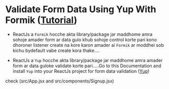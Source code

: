 # Validate Form Data Using Yup With Formik ([Tutorial](https://www.youtube.com/watch?v=vp7BByHPCl4&list=PLgH5QX0i9K3rGtitufynBKMy5gAFpa1y8&index=38))


* ReactJs a ```Formik``` hocche akta library/package jar maddhome amra sohoje amader form ar data gulo khub sohoje control korte pari kono dhoroner listener create na kore karon amader ai ```Formik``` ar moddhei sob kichu bydefault vabe create kora thake....

* ReactJs a ```Yup``` hocche akta library/package jar maddhome amra amader form ar data guloke validate korte pari.....Go to this Documentation and install ```Yup``` into your ReactJs project for form data validation ([Yup](https://www.npmjs.com/package/yup))

check (src/App.jsx and src/components/Signup.jsx)


